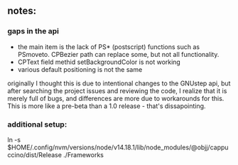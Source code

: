 ## notes:

### gaps in the api

* the main item is the lack of PS* (postscript) functions such as PSmoveto. CPBezier path can replace some, but not all functionality. 
* CPText field methid setBackgroundColor is not working
* various default positioning is not the same

originally I thought this is due to intentional changes to the GNUstep api, but after searching the project issues and reviewing the code, I realize that it is merely full of bugs, and differences are more due to workarounds for this. This is more like a pre-beta than a 1.0 release - that's dissapointing. 

### additional setup:

ln -s $HOME/.config/nvm/versions/node/v14.18.1/lib/node_modules/@objj/cappuccino/dist/Release ./Frameworks
